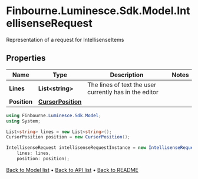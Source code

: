 # Finbourne.Luminesce.Sdk.Model.IntellisenseRequest
Representation of a request for IntellisenseItems

## Properties

Name | Type | Description | Notes
------------ | ------------- | ------------- | -------------
**Lines** | **List&lt;string&gt;** | The lines of text the user currently has in the editor | 
**Position** | [**CursorPosition**](CursorPosition.md) |  | 

```csharp
using Finbourne.Luminesce.Sdk.Model;
using System;

List<string> lines = new List<string>();
CursorPosition position = new CursorPosition();

IntellisenseRequest intellisenseRequestInstance = new IntellisenseRequest(
    lines: lines,
    position: position);
```

[Back to Model list](../README.md#documentation-for-models) &#8226; [Back to API list](../README.md#documentation-for-api-endpoints) &#8226; [Back to README](../README.md)
